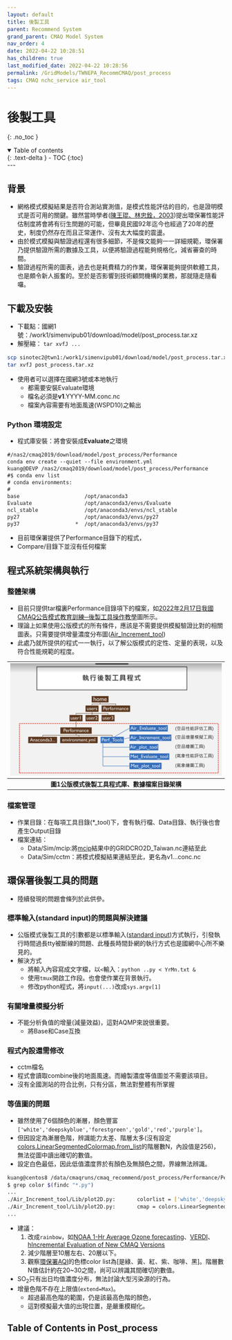 ```yaml
---
layout: default
title: 後製工具
parent: Recommend System
grand_parent: CMAQ Model System
nav_order: 4
date: 2022-04-22 10:28:51
has_children: true
last_modified_date: 2022-04-22 10:28:56
permalink: /GridModels/TWNEPA_RecommCMAQ/post_process
tags: CMAQ nchc_service air_tool
---
```


# 後製工具
{: .no_toc }

<details open markdown="block">
  <summary>
    Table of contents
  </summary>
  {: .text-delta }
- TOC
{:toc}
</details>
---

## 背景
- 網格模式模擬結果是否符合測站實測值，是模式性能評估的目的，也是證明模式是否可用的關鍵。雖然當時學者([陳王琨、林忠銓，2003])提出環保署性能評估制度將會將有衍生問題的可能，但畢竟民國92年迄今也經過了20年的歷史，制度仍然存在而且正常運作、沒有太大幅度的震盪。
- 由於模式模擬與驗證過程還有很多細節，不是條文能夠一一詳細規範，環保署乃提供驗證所需的數據及工具，以便將驗證過程能夠規格化，減省審查的時間。
- 驗證過程所需的圖表，過去也是耗費精力的作業，環保署能夠提供軟體工具，也是頗令新人振奮的。至於是否影響到技術顧問機構的業務，那就隨走隨看囉。

[陳王琨、林忠銓，2003]: <http://nhuir.nhu.edu.tw/retrieve/7958/3042040201.pdf> "陳王琨、林忠詮，2003，「空氣品質模擬規範與模式審核管理新制度之建置研究」，2003 年氣膠研討會論文集"

## 下載及安裝
- 下載點：國網1號：/work1/simenvipub01/download/model/post_process.tar.xz
- 解壓縮： `tar xvfJ ...`
```bash
scp sinotec2@twn1:/work1/simenvipub01/download/model/post_process.tar.xz .
tar xvfJ post_process.tar.xz
```
- 使用者可以選擇在國網3號或本地執行
  - 都需要安裝Evaluate環境
  - 檔名必須是**v1**.YYYY-MM.conc.nc
  - 檔案內容需要有地面風速(WSPD10)之輸出

### Python 環境設定
- 程式庫安裝：將會安裝成**Evaluate**之環境

```bath
#/nas2/cmaq2019/download/model/post_process/Performance
conda env create --quiet --file environment.yml
kuang@DEVP /nas2/cmaq2019/download/model/post_process/Performance
#$ conda env list
# conda environments:
#
base                     /opt/anaconda3
Evaluate                 /opt/anaconda3/envs/Evaluate
ncl_stable               /opt/anaconda3/envs/ncl_stable
py27                     /opt/anaconda3/envs/py27
py37                  *  /opt/anaconda3/envs/py37
```
- 目前環保署提供了Performance目錄下的程式，
- Compare/目錄下並沒有任何檔案

## 程式系統架構與執行
### 整體架構
- 目前只提供tar檔裏Performance目錄項下的檔案，如[2022年2月17日我國CMAQ公告模式教育訓練─後製工具操作教學](https://drive.google.com/drive/folders/1_GdUsRXQU1p8QhwwDbhz-nVhgUQBbftX)圖所示。
- 理論上如果使用公版模式的所有條件，應該是不需要提供模擬驗證比對的相關圖表。只需要提供增量濃度分布圖([Air_Increment_tool](https://sinotec2.github.io/Focus-on-Air-Quality/GridModels/TWNEPA_RecommCMAQ/post_process/Air_Increment/))
- 此處乃就所提供的程式一一執行，以了解公版模式的定性、定量的表現，以及符合性能規範的程度。

| ![post_process.PNG](https://github.com/sinotec2/Focus-on-Air-Quality/raw/main/assets/images/post_process.png) |
|:--:|
| <b>圖1公版模式後製工具程式庫、數據檔案目錄架構</b>|

### 檔案管理
- 作業目錄：在每項工具目錄(*_tool)下，會有執行檔、Data目錄、執行後也會產生Output目錄
- 檔案連結：
  - Data/Sim/mcip:將[mcip](https://sinotec2.github.io/Focus-on-Air-Quality/GridModels/MCIP/)結果中的GRIDCRO2D_Taiwan.nc連結至此
  - Data/Sim/cctm：將模式模擬結果連結至此，更名為v1...conc.nc

## 環保署後製工具的問題
- 陸續發現的問題會條列於此供參。

### 標準輸入(standard input)的問題與解決建議
- 公版模式後製工具的引數都是以標準輸入([standard input](https://blog.xuite.net/tzeng015/twblog/113272123-Standard+Input+and+Output))方式執行，引發執行時間過長tty被斷線的問題、此種長時間卦網的執行方式也是國網中心所不樂見的。
- 解決方式
  - 將輸入內容寫成文字檔，以`<`輸入：`python ..py < YrMn.txt &`
  - 使用`tmux`開啟工作段。也會使作業在背景執行。
  - 修改python程式，將`input(...)`改成`sys.argv[1]`

### 有關增量模擬分析
- 不能分析負值的增量(減量效益)，這對AQMP來說很重要。
  - 將Base和Case互換

### 程式內設還需修改
- cctm檔名
- 程式會讀取combine後的地面風速。而繪製濃度等值圖並不需要該項目。
- 沒有全國測站的符合比例，只有分區，無法對整體有所掌握

### 等值圖的問題
- 雖然使用了6個顏色的漸層，顏色豐富`['white','deepskyblue','forestgreen','gold','red','purple']`。
- 但因設定為漸層色階，辨識能力太差、階層太多(沒有設定[colors.LinearSegmentedColormap.from_list](https://matplotlib.org/3.5.0/api/_as_gen/matplotlib.colors.LinearSegmentedColormap.html)的階層數N，內設值是256)，無法從圖中讀出確切的數值。
- 設定白色最低，因此低值濃度界於有顏色及無顏色之間，界線無法辨識。

```bash
kuang@centos8 /data/cmaqruns/cmaq_recommend/post_process/Performance/Perf_Tools
$ grep color $(findc "*.py")
...
./Air_Increment_tool/Lib/plot2D.py:       colorlist = ['white','deepskyblue','forestgreen','gold','red','purple']
./Air_Increment_tool/Lib/plot2D.py:       cmap = colors.LinearSegmentedColormap.from_list('AAA', colorlist)
...
```

- 建議：
  1. 改成`rainbow`，如[NOAA 1-Hr Average Ozone forecasting](https://airquality.weather.gov/)、[VERDI](https://sinotec2.github.io/Focus-on-Air-Quality/GridModels/TWNEPA_RecommCMAQ/emis_sens/2add_NewPt/#201901模擬結果差值)、[hIncremental Evaluation of New CMAQ Versions](https://www.epa.gov/cmaq/incremental-evaluation-new-cmaq-versions)
  1. 減少階層至10層左右、20層以下。
  1. 觀察[環保署AQI](https://airtw.epa.gov.tw/)的色標color list為[是綠、黃、紅、紫、咖啡、黑]。階層數N值估計約在20~30之間，尚可以辨識其間確切的數值。
- SO<sub>2</sub>只有出日均值濃度分布，無法討論大型污染源的行為。
- 增量色階不存在上限值(`extend=Max`)。
  - 超過最高色階的範圍，仍是該最高色階的顏色，
  - 這對模擬最大值的出現位置，是嚴重模糊化。

## Table of Contents in Post_process